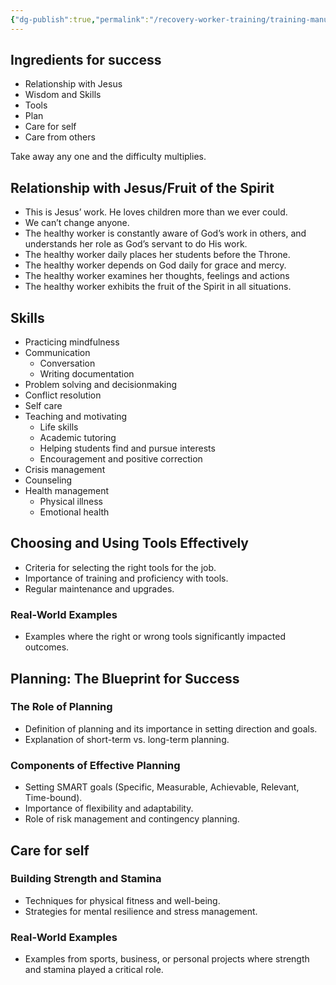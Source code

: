 ```yaml
---
{"dg-publish":true,"permalink":"/recovery-worker-training/training-manual/introduction/introduction/"}
---
```


## Ingredients for success
- Relationship with Jesus
- Wisdom and Skills
- Tools
- Plan
- Care for self
- Care from others

Take away any one and the difficulty multiplies. 


## Relationship with Jesus/Fruit of the Spirit
- This is Jesus’ work. He loves children more than we ever could.
- We can’t change anyone.
- The healthy worker is constantly aware of God’s work in others, and understands her role as God’s servant to do His work.
- The healthy worker daily places her students before the Throne.
- The healthy worker depends on God daily for grace and mercy.
- The healthy worker examines her thoughts, feelings and actions
- The healthy worker exhibits the fruit of the Spirit in all situations. 

## Skills
- Practicing mindfulness
- Communication
	- Conversation
	- Writing documentation
- Problem solving and decisionmaking
- Conflict resolution
- Self care
- Teaching and motivating
	- Life skills
	- Academic tutoring
	- Helping students find and pursue interests
	- Encouragement and positive correction
- Crisis management
- Counseling
- Health management
	- Physical illness
	- Emotional health


## Choosing and Using Tools Effectively

- Criteria for selecting the right tools for the job.
- Importance of training and proficiency with tools.
- Regular maintenance and upgrades.

### Real-World Examples

- Examples where the right or wrong tools significantly impacted outcomes.

## Planning: The Blueprint for Success

### The Role of Planning

- Definition of planning and its importance in setting direction and goals.
- Explanation of short-term vs. long-term planning.

### Components of Effective Planning

- Setting SMART goals (Specific, Measurable, Achievable, Relevant, Time-bound).
- Importance of flexibility and adaptability.
- Role of risk management and contingency planning.

## Care for self

### Building Strength and Stamina

- Techniques for physical fitness and well-being.
- Strategies for mental resilience and stress management.

### Real-World Examples

- Examples from sports, business, or personal projects where strength and stamina played a critical role.




